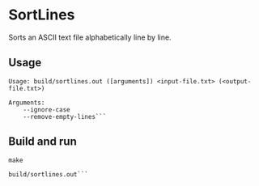 # SortLines
Sorts an ASCII text file alphabetically line by line.

## Usage

	Usage: build/sortlines.out ([arguments]) <input-file.txt> (<output-file.txt>)

	Arguments:
	    --ignore-case
	    --remove-empty-lines```

## Build and run

	make

	build/sortlines.out```
